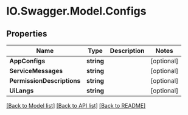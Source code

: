 # IO.Swagger.Model.Configs
## Properties

Name | Type | Description | Notes
------------ | ------------- | ------------- | -------------
**AppConfigs** | **string** |  | [optional] 
**ServiceMessages** | **string** |  | [optional] 
**PermissionDescriptions** | **string** |  | [optional] 
**UiLangs** | **string** |  | [optional] 

[[Back to Model list]](../README.md#documentation-for-models) [[Back to API list]](../README.md#documentation-for-api-endpoints) [[Back to README]](../README.md)

